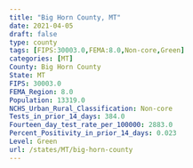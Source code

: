 ```yaml
---
title: "Big Horn County, MT"
date: 2021-04-05
draft: false
type: county
tags: [FIPS:30003.0,FEMA:8.0,Non-core,Green]
categories: [MT]
County: Big Horn County
State: MT
FIPS: 30003.0
FEMA_Region: 8.0
Population: 13319.0
NCHS_Urban_Rural_Classification: Non-core
Tests_in_prior_14_days: 384.0
Fourteen_day_test_rate_per_100000: 2883.0
Percent_Positivity_in_prior_14_days: 0.023
Level: Green
url: /states/MT/big-horn-county
---
```



